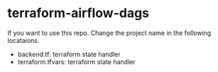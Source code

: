 # terraform-airflow-dags

If you want to use this repo. Change the project name in the following locataions.

- backend.tf: terraform state handler
- terraform.tfvars: terraform state handler
